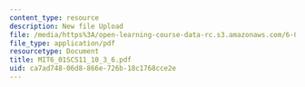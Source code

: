 ```yaml
---
content_type: resource
description: New file Upload
file: /media/https%3A/open-learning-course-data-rc.s3.amazonaws.com/6-01sc-introduction-to-electrical-engineering-and-computer-science-i-spring-2011/ca7ad74806d8866e726b18c1768cce2e_MIT6_01SCS11_10_3_6.pdf
file_type: application/pdf
resourcetype: Document
title: MIT6_01SCS11_10_3_6.pdf
uid: ca7ad748-06d8-866e-726b-18c1768cce2e
---
```

